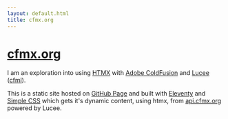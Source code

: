 ```yaml
---
layout: default.html
title: cfmx.org
---
```

# [cfmx.org](http://www.cfmx.org/)

I am an exploration into using [HTMX](https://htmx.org/) with [Adobe ColdFusion](https://www.adobe.com/products/coldfusion-family.html) and [Lucee](https://www.lucee.org/) ([cfml](https://en.wikipedia.org/wiki/ColdFusion_Markup_Language)).

This is a static site hosted on [GitHub Page](https://pages.github.com/) and built with [Eleventy](https://www.11ty.dev) and [Simple CSS](https://simplecss.org) which gets it's dynamic content, using htmx, from [api.cfmx.org](https://api.cfmx.org) powered by Lucee.